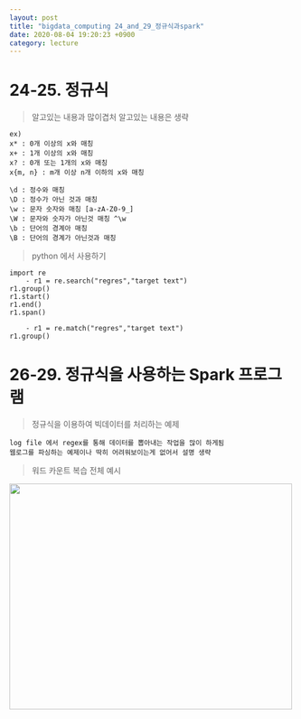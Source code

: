 ```yaml
---
layout: post
title: "bigdata_computing 24_and_29_정규식과spark"
date: 2020-08-04 19:20:23 +0900
category: lecture
---
```


# 24-25. 정규식

> 알고있는 내용과 많이겹처 알고있는 내용은 생략

```
ex)
x* : 0개 이상의 x와 매칭
x+ : 1개 이상의 x와 매칭
x? : 0개 또는 1개의 x와 매칭
x{m, n} : m개 이상 n개 이하의 x와 매칭

\d : 정수와 매칭
\D : 정수가 아닌 것과 매칭
\w : 문자 숫자와 매칭 [a-zA-Z0-9_]
\W : 문자와 숫자가 아닌것 매칭 ^\w
\b : 단어의 경계아 매칭
\B : 단어의 경계가 아닌것과 매칭
```

> python 에서 사용하기

```
import re
    - r1 = re.search("regres","target text")
r1.group()
r1.start()
r1.end()
r1.span()

    - r1 = re.match("regres","target text")
r1.group()

```

# 26-29. 정규식을 사용하는 Spark 프로그램

> 정규식을 이용하여 빅데이터를 처리하는 예제 

```
log file 에서 regex를 통해 데이터를 뽑아내는 작업을 많이 하게됨
웹로그를 파싱하는 예제이나 딱히 어려워보이는게 없어서 설명 생략
```
> 워드 카운트 복습 전체 예시 

<img src="/img/빅데이터_컴퓨팅_강의/wordCount.PNG" width="500px" height="400px"></img> <br>












